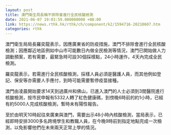 ```yaml
---
layout: post
title: 澳門衛生局長稱不排除會進行全民核酸檢測
date: 2021-06-07 19:03:59.000000000 +08:00
link: https://news.rthk.hk/rthk/ch/component/k2/1594716-20210607.htm
categories: rthk
---
```


澳門衛生局局長羅奕龍表示，因應廣東省的防疫措施，澳門不排除會進行全民核酸檢測；因應鄰近地區例如中山市可能數日內做全民檢測等情況，澳門已開始做人力調動預案，若有需要，最緊急時可設30個採樣點，24小時運作，4天內完成全民檢測。

羅奕龍表示，若需進行全民核酸檢測，採樣人員必須是醫護人員，而其他例如登記、保安等亦需要人手應付，到時可能需要暫停疫苗接種。

澳門由凌晨開始要求14天到過廣州和佛山，已進入澳門的人士必須到3間醫院進行核酸檢測，按市民申報有5332人轉了紅色健康碼，到傍晚6時前的約1小時，已經有約5000人完成核酸檢測，暫時未有陽性報告。

至於由明天10時起往來廣東與澳門，需要出示48小時內核酸檢測，當局表示，已經即時安排3000多名跨境學生和教職人員，在今晚9時前到指定地點完成一次檢測，以免影響他們在未來兩天正常上學的情況。
